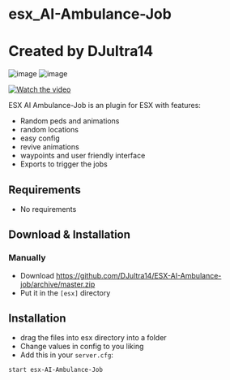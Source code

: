 # esx_AI-Ambulance-Job
# Created by DJultra14

![image](https://user-images.githubusercontent.com/66312259/161337217-f312b980-fcb4-489d-8a13-f22cf00958d3.png)
![image](https://user-images.githubusercontent.com/66312259/161337347-9cf437cd-617b-4d11-9140-b7caf858cfc3.png)

[![Watch the video](https://user-images.githubusercontent.com/66312259/161338119-58710bf7-1fec-48f4-9235-4335bdd13ff4.png)](https://streamable.com/hex3zs)

ESX AI Ambulance-Job is an plugin for ESX with features:

- Random peds and animations
- random locations
- easy config
- revive animations
- waypoints and user friendly interface
- Exports to trigger the jobs

## Requirements

   - No requirements



## Download & Installation

### Manually
- Download https://github.com/DJultra14/ESX-AI-Ambulance-job/archive/master.zip
- Put it in the `[esx]` directory

## Installation
- drag the files into esx directory into a folder
- Change values in config to you liking
- Add this in your `server.cfg`:

```
start esx-AI-Ambulance-Job
```









